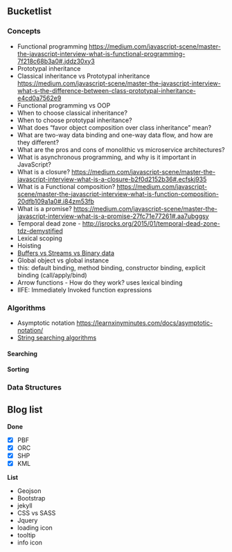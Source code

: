 ## Bucketlist

### Concepts

- Functional programming https://medium.com/javascript-scene/master-the-javascript-interview-what-is-functional-programming-7f218c68b3a0#.jddz30xy3
- Prototypal inheritance
- Classical inheritance vs Prototypal inheritance https://medium.com/javascript-scene/master-the-javascript-interview-what-s-the-difference-between-class-prototypal-inheritance-e4cd0a7562e9
- Functional programming vs OOP
- When to choose classical inheritance?
- When to choose prototypal inheritance?
- What does “favor object composition over class inheritance” mean?
- What are two-way data binding and one-way data flow, and how are they different?
- What are the pros and cons of monolithic vs microservice architectures?
- What is asynchronous programming, and why is it important in JavaScript?
- What is a closure? https://medium.com/javascript-scene/master-the-javascript-interview-what-is-a-closure-b2f0d2152b36#.ecfskj935
- What is a Functional composition? https://medium.com/javascript-scene/master-the-javascript-interview-what-is-function-composition-20dfb109a1a0#.i84zm53fb
- What is a promise? https://medium.com/javascript-scene/master-the-javascript-interview-what-is-a-promise-27fc71e77261#.aa7ubggsy
- Temporal dead zone - http://jsrocks.org/2015/01/temporal-dead-zone-tdz-demystified
- Lexical scoping
- Hoisting
- [Buffers vs Streams vs Binary data](https://github.com/ramyaragupathy/Playground/blob/master/NodeJS/buffer.md)
- Global object vs global instance
- this: default binding, method binding, constructor binding, explicit binding (call/apply/bind)
- Arrow functions - How do they work? uses lexical binding
- IIFE: Immediately Invoked function expressions


### Algorithms

- Asymptotic notation https://learnxinyminutes.com/docs/asymptotic-notation/
- [String searching algorithms](https://en.wikipedia.org/wiki/String_searching_algorithm)

#### Searching

#### Sorting

### Data Structures


## Blog list

**Done**
- [x] PBF
- [x] ORC
- [x] SHP
- [x] KML

**List**

- Geojson
- Bootstrap
- jekyll
- CSS vs SASS
- Jquery
- loading icon
- tooltip
- info icon


